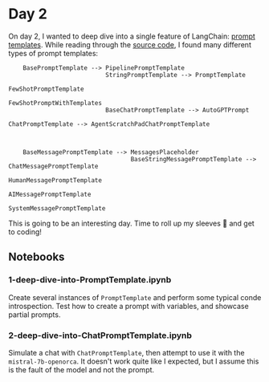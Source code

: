 # Day 2

On day 2, I wanted to deep dive into a single feature of LangChain: [prompt templates](https://python.langchain.com/docs/modules/model_io/prompts/). While reading through the [source code](https://github.com/langchain-ai/langchain/blob/d136925c49868bc24513d7a249b2d085b9c5d06a/libs/core/langchain_core/prompts/__init__.py#L11-L25), I found many different types of prompt templates:

```
    BasePromptTemplate --> PipelinePromptTemplate
                           StringPromptTemplate --> PromptTemplate
                                                    FewShotPromptTemplate
                                                    FewShotPromptWithTemplates
                           BaseChatPromptTemplate --> AutoGPTPrompt
                                                      ChatPromptTemplate --> AgentScratchPadChatPromptTemplate



    BaseMessagePromptTemplate --> MessagesPlaceholder
                                  BaseStringMessagePromptTemplate --> ChatMessagePromptTemplate
                                                                      HumanMessagePromptTemplate
                                                                      AIMessagePromptTemplate
                                                                      SystemMessagePromptTemplate
```

This is going to be an interesting day. Time to roll up my sleeves 💪 and get to coding!

## Notebooks

### 1-deep-dive-into-PromptTemplate.ipynb

Create several instances of `PromptTemplate` and perform some typical conde introspection. Test how to create a prompt with variables, and showcase partial prompts.

### 2-deep-dive-into-ChatPromptTemplate.ipynb

Simulate a chat with `ChatPromptTemplate`, then attempt to use it with the `mistral-7b-openorca`. It doesn't work quite like I expected, but I assume this is the fault of the model and not the prompt.